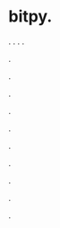 # bitpy.
.
.
.
.












.






















































.
























.



























.

















































































.































































.































































































.















.


































































.




















































.
